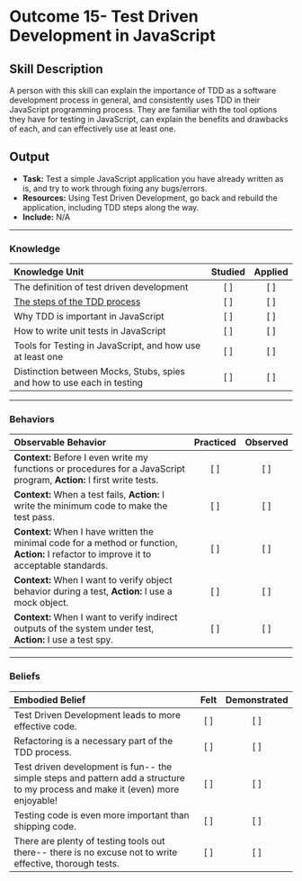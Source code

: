 # Outcome 15- Test Driven Development in JavaScript

## Skill Description 
A person with this skill can explain the importance of TDD as a software development process in general, and consistently uses TDD in their JavaScript programming process. They are familiar with the tool options they have for testing in JavaScript, can explain the benefits and drawbacks of each, and can effectively use at least one. 

## Output
- **Task:** Test a simple JavaScript application you have already written as is, and try to work through fixing any bugs/errors. 
- **Resources:** Using Test Driven Development, go back and rebuild the application, including TDD steps along the way.
- **Include:** N/A
-------

### Knowledge

| Knowledge Unit   |      Studied      | Applied |
|:-------------|:------------------:|:--------:|
| The definition of test driven development | [ ] | [ ] |
| [The steps of the TDD process](https://github.com/andela/learningmap/blob/master/Phase-C/Entry-level%20Developer/Curriculum/25%20-%20Test-Driven%20Development/README.md) | [ ] | [ ] |
| Why TDD is important in JavaScript | [ ] | [ ] |
| How to write unit tests in JavaScript | [ ] | [ ] |
| Tools for Testing in JavaScript, and how use at least one | [ ] | [ ] |
| Distinction between Mocks, Stubs, spies and how to use each in testing | [ ] | [ ] |


-------

### Behaviors

| Observable Behavior   |      Practiced      | Observed |
|:-------------|:------------------:|:--------:| 
| **Context:** Before I even write my functions or procedures for a JavaScript program, **Action:** I first write tests. | [ ] | [ ] |
| **Context:** When a test fails, **Action:** I write the minimum code to make the test pass. | [ ] | [ ] |
| **Context:** When I have written the minimal code for a method or function, **Action:** I refactor to improve it to acceptable standards. | [ ] | [ ] | 
| **Context:** When I want to verify object behavior during a test, **Action:** I use a mock object. | [ ] | [ ] |
| **Context:** When I want to verify indirect outputs of the system under test, **Action:** I use a test spy. | [ ] | [ ] |

-------

### Beliefs

| Embodied Belief   |      Felt      | Demonstrated |
|:-------------|:------------------:|:--------:| 
| Test Driven Development leads to more effective code. | [ ] | [ ] |
| Refactoring is a necessary part of the TDD process. | [ ] | [ ] |
| Test driven development is fun-- the simple steps and pattern add a structure to my process and make it (even) more enjoyable! | [ ] | [ ] |
| Testing code is even more important than shipping code. |   [ ]   |   [ ] |
| There are plenty of testing tools out there-- there is no excuse not to write effective, thorough tests. |   [ ]   |   [ ] |
